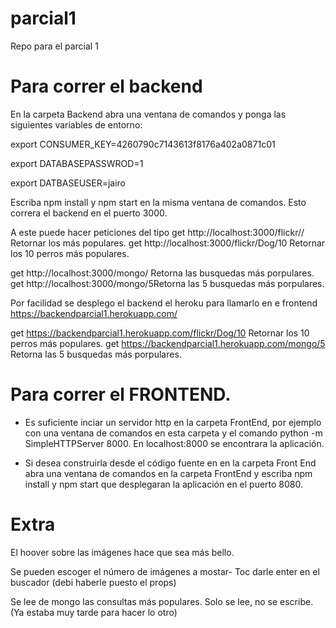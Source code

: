 # parcial1
Repo para el parcial 1

# Para correr el backend
En la carpeta Backend abra una ventana de comandos y ponga las siguientes variables de entorno: 

export CONSUMER_KEY=4260790c7143613f8176a402a0871c01

export DATABASEPASSWROD=1

export DATBASEUSER=jairo

Escriba npm install y npm start en la misma ventana de comandos. Esto correra el backend en el puerto 3000.

A este puede hacer peticiones del tipo
get  http://localhost:3000/flickr/<Termino de busqueda>/<catidad> Retornar los <cantidad> <Termino de busqueda>  más populares.
get  http://localhost:3000/flickr/Dog/10 Retornar los 10 perros más populares.

get  http://localhost:3000/mongo/<cantidad> Retorna las <canitidad> busquedas más porpulares. 
get  http://localhost:3000/mongo/5Retorna las 5 busquedas más porpulares. 

Por facilidad se desplego el backend el heroku para llamarlo en e frontend
https://backendparcial1.herokuapp.com/

get  https://backendparcial1.herokuapp.com/flickr/Dog/10 Retornar los 10 perros más populares.
get  https://backendparcial1.herokuapp.com/mongo/5 Retorna las 5 busquedas más porpulares. 


# Para correr el FRONTEND.
* Es suficiente inciar un servidor http en la carpeta FrontEnd, por ejemplo con una ventana de comandos en esta carpeta y  el comando  python -m SimpleHTTPServer 8000. En localhost:8000 se encontrara la aplicación. 

* Si desea construirla desde el código fuente en en la carpeta Front End abra una ventana de comandos en la carpeta FrontEnd y escriba npm install y npm start que desplegaran la aplicación en el puerto 8080. 

# Extra
El hoover sobre las imágenes hace que sea más bello.

Se pueden escoger el número de imágenes a mostar- Toc darle enter en el buscador (debi haberle puesto el props)

Se lee de mongo las consultas más populares. Solo se lee, no se escribe. (Ya estaba muy tarde para hacer lo otro)
